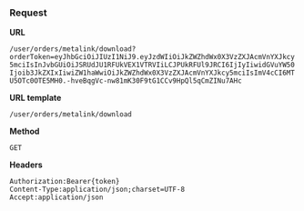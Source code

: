 ### Request

**URL**

`/user/orders/metalink/download?orderToken=eyJhbGciOiJIUzI1NiJ9.eyJzdWIiOiJkZWZhdWx0X3VzZXJAcmVnYXJkcy5mciIsInJvbGUiOiJSRUdJU1RFUkVEX1VTRVIiLCJPUkRFUl9JRCI6IjIyIiwidGVuYW50Ijoib3JkZXIxIiwiZW1haWwiOiJkZWZhdWx0X3VzZXJAcmVnYXJkcy5mciIsImV4cCI6MTU5OTc0OTE5MH0.-hveBqgVc-nw81mK30F9tG1CCv9HpQl5qCmZINu7AHc`

**URL template**

`/user/orders/metalink/download`

**Method**

`GET`

**Headers**

`Authorization:Bearer{token}`  
`Content-Type:application/json;charset=UTF-8`  
`Accept:application/json`  
